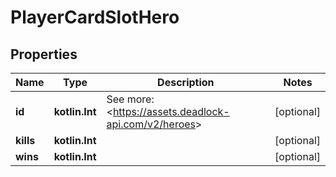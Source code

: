 
# PlayerCardSlotHero

## Properties
| Name | Type | Description | Notes |
| ------------ | ------------- | ------------- | ------------- |
| **id** | **kotlin.Int** | See more: &lt;https://assets.deadlock-api.com/v2/heroes&gt; |  [optional] |
| **kills** | **kotlin.Int** |  |  [optional] |
| **wins** | **kotlin.Int** |  |  [optional] |



